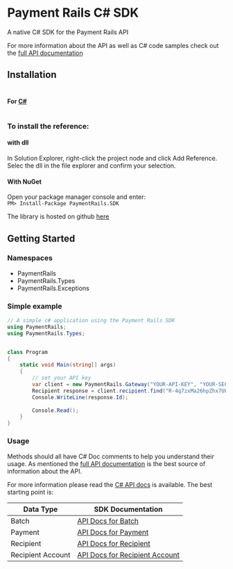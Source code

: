 # Payment Rails C# SDK

A native C# SDK for the Payment Rails API

For more information about the API as well as C# code samples check out the [full API documentation](http://docs.paymentrails.com)


## Installation

#

#### For [C#](https://docs.microsoft.com/en-us/dotnet/articles/csharp/index)

#
### To install the reference: 
#### with dll  
In Solution Explorer, right-click the project node and click Add Reference. Selec the dll in the file explorer and confirm your selection.

#### With NuGet
Open your package manager console and enter:  
`PM> Install-Package PaymentRails.SDK`


The library is hosted on github [here](https://github.com/PaymentRails/paymentrails_dotnet)

## Getting Started
### Namespaces
+ PaymentRails
+ PaymentRails.Types
+ PaymentRails.Exceptions
### Simple example

```csharp
// A simple c# application using the Payment Rails SDK
using PaymentRails;
using PaymentRails.Types;


class Program
{
    static void Main(string[] args)
    {
        // set your API key
		var client = new PaymentRails.Gateway("YOUR-API-KEY", "YOUR-SECRET-KEY");
        Recipient response = client.recipient.find("R-4q7zxMa26hpZhx7ULApBGw");
        Console.WriteLine(response.Id);
        
        Console.Read();
    }
}

```

### Usage

Methods should all have C# Doc comments to help you understand their usage. As mentioned the [full API documentation](http://docs.paymentrails.com)
is the best source of information about the API.

For more information please read the [C# API docs](https://github.com/PaymentRails/paymentrails_dotnet/tree/master/docs/) is available. The best starting point is:

| Data Type | SDK Documentation |
| ----- | ----- |
| Batch | [API Docs for Batch](https://github.com/PaymentRails/paymentrails_dotnet/tree/master/docs/classes/batchgateway.md) |
| Payment | [API Docs for Payment](https://github.com/PaymentRails/paymentrails_dotnet/tree/master/docs/classes/paymentgateway.md) |
| Recipient | [API Docs for Recipient](https://github.com/PaymentRails/paymentrails_dotnet/tree/master/docs/classes/recipientgateway.md) |
| Recipient Account | [API Docs for Recipient Account](https://github.com/PaymentRails/paymentrails_dotnet/tree/master/docs/classes/recipientaccountgateway.md) |

